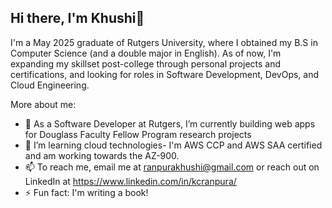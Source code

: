 ## Hi there, I'm Khushi👋

I'm a May 2025 graduate of Rutgers University, where I obtained my B.S in Computer Science (and a double major in English). As of now, I'm expanding my skillset post-college through personal projects and certifications, and looking for roles in Software Development, DevOps, and Cloud Engineering.   

More about me: 

- 🔭 As a Software Developer at Rutgers, I’m currently building web apps for Douglass Faculty Fellow Program research projects
- 🌱 I’m learning cloud technologies- I'm AWS CCP and AWS SAA certified and am working towards the AZ-900. 
- 📫 To reach me, email me at ranpurakhushi@gmail.com or reach out on LinkedIn at https://www.linkedin.com/in/kcranpura/
- ⚡ Fun fact: I'm writing a book!

